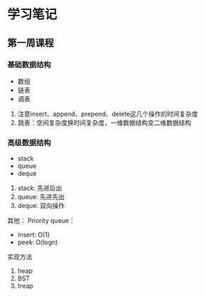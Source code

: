 # 学习笔记

## 第一周课程

### 基础数据结构

- 数组
- 链表
- 调表

1. 注意insert、append、prepend、delete这几个操作的时间复杂度
2. 跳表：空间复杂度换时间复杂度，一维数据结构变二维数据结构



### 高级数据结构

- stack
- queue
- deque

1. stack: 先进后出
2. queue: 先进先出
3. deque: 双向操作

其他：
Priority queue：
- insert: O(1)
- peek: O(logn)

实现方法
1. heap
2. BST
3. treap










